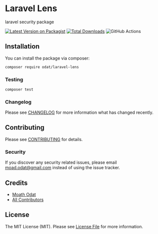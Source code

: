 # Laravel Lens
 laravel security package

[![Latest Version on Packagist](https://img.shields.io/packagist/v/odat/laravel-lens.svg?style=flat-square)](https://packagist.org/packages/odat/laravel-lens)
[![Total Downloads](https://img.shields.io/packagist/dt/odat/laravel-lens.svg?style=flat-square)](https://packagist.org/packages/odat/laravel-lens)
![GitHub Actions](https://github.com/odat/laravel-lens/actions/workflows/main.yml/badge.svg)


## Installation

You can install the package via composer:

```bash
composer require odat/laravel-lens
```


### Testing

```bash
composer test
```

### Changelog

Please see [CHANGELOG](CHANGELOG.md) for more information what has changed recently.

## Contributing

Please see [CONTRIBUTING](CONTRIBUTING.md) for details.

### Security

If you discover any security related issues, please email moad.odat@gmail.com instead of using the issue tracker.

## Credits

-   [Moath Odat](https://github.com/odat)
-   [All Contributors](../../contributors)

## License

The MIT License (MIT). Please see [License File](LICENSE.md) for more information.

